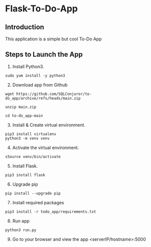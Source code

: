 # Flask-To-Do-App

## Introduction
This application is a simple but cool To-Do App

## Steps to Launch the App
1. Install Python3.
```
sudo yum install -y python3
```

2. Download app from Github
```
wget https://github.com/SQLConjuror/to-do_app/archive/refs/heads/main.zip

unzip main.zip 

cd to-do_app-main
```

3. Install & Create virtual environment.
```
pip3 install virtualenv
python3 -m venv venv
```

4. Activate the virtual environment.
```
s5ource venv/bin/activate
```

5. Install Flask.
```
pip3 install flask
```

6. Upgrade pip 
```
pip install --upgrade pip
```

7. Install required packages
```
pip3 install -r todo_app/requirements.txt
```

8. Run app
```
python3 run.py
```

9. Go to your browser and view the app
<serverIP/hostname>:5000
